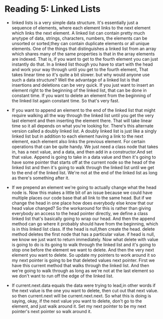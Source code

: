# Reading 5: Linked Lists

* linked lists is a very simple data structure.
It's essentially just a sequence of elements, where each element links to the next
element which links the next element. 
A linked list can contain pretty much anytype of data, strings, characters, numbers, the elements can be unsorted or sorted,they can contain duplicate elements or all unique elements. One of the things
that distinguishes a linked list from an array which shares many of the same
properties is that in the array elements are indexed. That is, if you want to get
to the fourth element you can just instantly do that. In a linked list
though you have to start with the head and work your way through until you get
to the fourth element, That takes linear time so it's quite a bit slower.
but why would anyone use such a data structure? Well the advantage of a linked list is
that insertions and deletions can be very quick. If you just want to insert an
element right to the beginning of the linked list, that can be done in constant
time. If you want to delete an element from the beginning of the linked list again
constant time. So that's very fast.

* If you want to append an element to the end of the linked list
that might require walking all the way through the linked list until you get
the very last element and then inserting the element there. That will take linear
time so it all depends on what you're looking for.
There's this alternate version called a doubly linked list. 
A doubly linked list is just like a singly linked list but in addition to each element
having a link to the next element, each element also links the previous element.
For certain operations that can be quite handy.
We just need a class node that takes in, has a next value, and a data, and then
add in a constructor.And set that value. 
Append is going to take in a data value and then it's going to have some pointer that starts off
at the current node so the head of the linked list and then it's going
to walk through the linked list until we get to the end of the linked list.
We're not at the end of the linked list as long as there's something after
it.

* If we prepend an element we're going to actually change
what the head node is. Now this makes a little bit of an issue because we could
have multiple places our code base that all link to the same head. But if we
change the head in one place
how does everybody else know that our head value changed? So the workaround for
this is rather than giving everybody an access to the head pointer directly, we
define a class linked list that's basically going to wrap our head. And
then the append method can go where it probably should have from the
beginning, which is in this linked list class. 
If the head is null,then create the head.
delete method deletes the first node that has a particular value.
if head is null, we know we just want to return immediately.
Now what delete with value is going to do is its going to walk through the linked list and it's going to stop one
before the element we want to delete. And then the very next
element you want to delete. So update my pointers to
work around it so my next pointer is going to be that deleted values next
pointer. 
First we have this current method that walks through the linked list.
And then we're going to walk through as long as we're not at the last element so
we don't want to run off the edge of the linked list.

* If current.next.data equals the data were trying to lead,in other words if the next value is the one you want to delete, then cut out that
next value. so then current.next will be  current.next.next.
So what this is doing is saying, okay, if the next value you want to delete, don't go
to the element, and just walk around it. Set my next pointer to be my next
pointer's next pointer so walk around it.  
 
